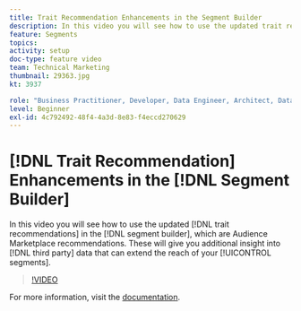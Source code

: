 ```yaml
---
title: Trait Recommendation Enhancements in the Segment Builder
description: In this video you will see how to use the updated trait recommendations in the segment builder, which are Audience Marketplace recommendations. These will give you additional insight into 3rd party data that can extend the reach of your segments.
feature: Segments
topics: 
activity: setup
doc-type: feature video
team: Technical Marketing
thumbnail: 29363.jpg
kt: 3937

role: "Business Practitioner, Developer, Data Engineer, Architect, Data Architect, Administrator, Leader"
level: Beginner
exl-id: 4c792492-48f4-4a3d-8e83-f4eccd270629
---
```

# [!DNL Trait Recommendation] Enhancements in the [!DNL Segment Builder]

In this video you will see how to use the updated [!DNL trait recommendations] in the [!DNL segment builder], which are Audience Marketplace recommendations. These will give you additional insight into [!DNL third party] data that can extend the reach of your [!UICONTROL segments].

>[!VIDEO](https://video.tv.adobe.com/v/29363/?quality=12)

For more information, visit the [documentation](https://docs.adobe.com/help/en/audience-manager/user-guide/features/segments/trait-recommendations.html).
